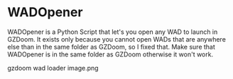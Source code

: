 # WADOpener
WADOpener is a Python Script that let's you open any WAD to launch in GZDoom. It exists only because you cannot open WADs that are anywhere else than in the same folder as GZDoom, so I fixed that. Make sure that WADOpener is in the same folder as GZDoom otherwise it won't work.

gzdoom wad loader image.png
